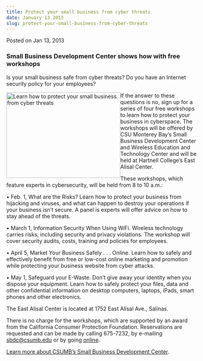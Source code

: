 ```yaml
---
title: Protect your small business from cyber threats
date: January 13 2013
slug: protect-your-small-business-from-cyber-threats
---
```


 



<span class="date">Posted on Jan 13, 2013    </span>
<h3>Small Business Development Center shows how with free
workshops</h3>
<p>Is your small business safe from cyber threats? Do you have an
Internet security policy for your employees?</p>
<p><img alt="Learn how to protect your small business from cyber threats" src="https://news.csumb.edu/sites/default/files/65/attachments/news/images/cyber_security.jpg" style="float:left; width:300px; height:225px">If the answer to
these questions is no, sign up for a series of four free workshops
to learn how to protect your business in cyberspace. The workshops
will be offered by CSU Monterey Bay&#x2019;s Small Business Development
Center and Wireless Education and Technology Center and will be
held at Hartnell College&#x2019;s East Alisal Center.</img></p>
<p>These workshops, which feature experts in cybersecurity, will be
held from 8 to 10 a.m.:</p>
<p>&#x2022; Feb. 1, What are the Risks? Learn how to protect your business
from hijacking and viruses, and what can happen to destroy your
operations if your business isn&#x2019;t secure. A panel is experts will
offer advice on how to stay ahead of the threats.</p>
<p>&#x2022; March 1, Information Security When Using WiFi. Wireless
technology carries risks, including security and privacy
violations. The workshop will cover security audits, costs,
training and policies for employees.</p>
<p>&#x2022; April 5, Market Your Business Safely . . . Online. Learn how
to safely and effectively benefit from free or low-cost online
marketing and promotion while protecting your business website from
cyber attacks.</p>
<p>&#x2022; May 1, Safeguard your E-Waste. Don&#x2019;t give away your identity
when you dispose your equipment. Learn how to safely protect your
files, data and other confidential information on desktop
computers, laptops, iPads, smart phones and other electronics.</p>
<p>The East Alisal Center is located at 1752 East Alisal Ave.,
Salinas.</p>
<p>There is no charge for the workshops, which are supported by an
award from the California Consumer Protection Foundation.
Reservations are requested and can be made by calling 675-7232, by
e-mailing <a href="mailto:sbdc@csumb.edu">sbdc@csumb.edu</a> or by
going <a href="https://bit.ly/sbdcworkshops" rel="nofollow">online</a>.</p>
<p><a href="https://csumb.edu/sbdc" rel="nofollow">Learn more about
CSUMB&#x2019;s Small Business Development Center</a>.&#xA0;</p>





```
